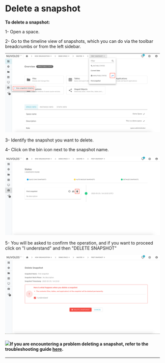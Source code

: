 # Delete a snapshot

**To delete a snapshot:**

1- Open a space.

2- Go to the timeline view of snapshots, which you can do via the toolbar breadcrumbs or from the left sidebar.

![](../../.gitbook/assets/screen-shot-2020-03-19-at-3.17.21-pm.png)

3- Identify the snapshot you want to delete.

4- Click on the bin icon next to the snapshot name.

![](../../.gitbook/assets/screen-shot-2020-03-19-at-3.28.34-pm.png)

5- You will be asked to confirm the operation, and if you want to proceed click on "I understand" and then "DELETE SNAPSHOT"

![](../../.gitbook/assets/screen-shot-2020-03-19-at-3.30.10-pm.png)

#### ![](../../.gitbook/assets/info\_simple.svg.png)If you are encountering a problem deleting a snapshot, refer to the troubleshooting guide [here](../../troubleshooting/authorization-issues/cannot-delete-a-snapshot.md).

****

